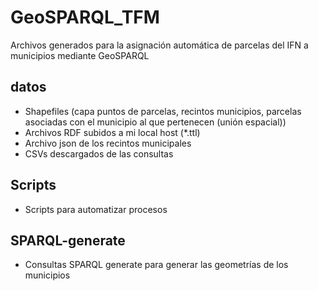 # GeoSPARQL_TFM
Archivos generados para la asignación automática de parcelas del IFN a municipios mediante GeoSPARQL

## datos
- Shapefiles (capa puntos de parcelas, recintos municipios, parcelas asociadas con el municipio al que pertenecen (unión espacial))
- Archivos RDF subidos a mi local host (*.ttl)
- Archivo json de los recintos municipales
- CSVs descargados de las consultas  

## Scripts
- Scripts para automatizar procesos

## SPARQL-generate
- Consultas SPARQL generate para generar las geometrías de los municipios
